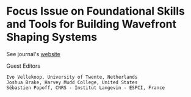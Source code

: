 # Focus Issue on Foundational Skills and Tools for Building Wavefront Shaping Systems

See journal's [website](https://iopscience.iop.org/collections/jpphoton-230427-213)

Guest Editors

    Ivo Vellekoop, University of Twente, Netherlands
    Joshua Brake, Harvey Mudd College, United States
    Sébastien Popoff, CNRS - Institut Langevin - ESPCI, France 

